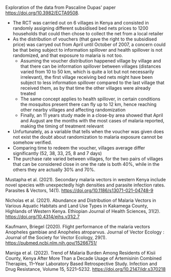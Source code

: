 Exploration of the data from Pascaline Dupas' paper https://doi.org/10.3982/ECTA9508.

- The RCT was carried out on 6 villages in Kenya and consisted in randomly assigning different subsidised bed nets prices to 1200 households that could then chose to collect the net from a local retailer
- As the distribution of vouchers (that gave the right to the subsidised price) was carryed out from April until October of 2007, a concern could be that being subject to information spillover and health spillover is not randomized, and that exposure to malaria is not too.
  - Assuming the voucher distribution happened village by village and that there can be information spillover between villages (distances varied from 10 to 50 km, which is quite a lot but not necessarily irrelevant), the first village receiving bed nets might have been subject to less information spillover compared to the last village that received them, as by that time the other villages were already treated
  - The same concept applies to health spillover, in certain conditions the mosquitos present there can fly up to 12 km, hence reaching other nearby villages and affecting randomization
  - Finally, an 11 years study made in a close-by area showed that April and August are the months with the most cases of malaria reported, making the timing of treatment relevant
- Unfurtunately, as a variable that tells when the voucher was given does not exist the doubt about randomization to malaria exposure cannot be somehow verified.
- Comparing time to redeem the voucher, villages average differ significantly (52, 38, 33, 25, 8 and 7 days)
- The purchase rate varied between villages, for the two pairs of villages that can be considered close in one the rate is both 40%, while in the others they are actually 30% and 70%.


Mustapha et al. (2021). Secondary malaria vectors in western Kenya include novel species with unexpectedly high densities and parasite infection rates. Parasites & Vectors, 14(1). https://doi.org/10.1186/s13071-021-04748-9 

Nicholas et al. (2021). Abundance and Distribution of Malaria Vectors in Various Aquatic Habitats and Land Use Types in Kakamega County, Highlands of Western Kenya. Ethiopian Journal of Health Sciences, 31(2). https://doi.org/10.4314/ejhs.v31i2.7 

Kaufmann, Briegel (2020). Flight performance of the malaria vectors Anopheles gambiae and Anopheles atroparvus. Journal of Vector Ecology : Journal of the Society for Vector Ecology, 29(1). https://pubmed.ncbi.nlm.nih.gov/15266751/ 

Maniga et al. (2022). Trend of Malaria Burden Among Residents of Kisii County, Kenya After More Than a Decade Usage of Artemisinin Combined Therapies, 11–Year Laboratory Based Retrospective Study. Infection and Drug Resistance, Volume 15, 5221–5232. https://doi.org/10.2147/idr.s370218 



‌

‌
